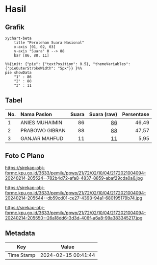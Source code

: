 # Hasil

## Grafik

```mermaid
xychart-beta
    title "Perolehan Suara Nasional"
    x-axis [01, 02, 03]
    y-axis "Suara" 0 --> 88
    bar [86, 88, 11]
```

```mermaid
%%{init: {"pie": {"textPosition": 0.5}, "themeVariables": {"pieOuterStrokeWidth": "5px"}} }%%
pie showData
    "1" : 86
    "2" : 88
    "3" : 11
```

## Tabel

| No. | Nama Paslon    | Suara | Suara (raw) | Persentase |
|:--- |:-------------- | -----:| -----------:| ----------:|
| 1   | ANIES MUHAIMIN | 86    | [86][p-1]   | 46,49      |
| 2   | PRABOWO GIBRAN | 88    | [88][p-2]   | 47,57      |
| 3   | GANJAR MAHFUD  | 11    | [11][p-3]   | 5,95       |


[p-1]: https://github.com/gigit-pemilu/pemilu-2024/blob/main/pilpres/hitung-suara/sub/21-kepulauan-riau/sub/72-kota-tanjung-pinang/sub/02-tanjung-pinang-timur/sub/1004-batu-ix/sub/094-tps/sub/paslon-1.txt
[p-2]: https://github.com/gigit-pemilu/pemilu-2024/blob/main/pilpres/hitung-suara/sub/21-kepulauan-riau/sub/72-kota-tanjung-pinang/sub/02-tanjung-pinang-timur/sub/1004-batu-ix/sub/094-tps/sub/paslon-2.txt
[p-3]: https://github.com/gigit-pemilu/pemilu-2024/blob/main/pilpres/hitung-suara/sub/21-kepulauan-riau/sub/72-kota-tanjung-pinang/sub/02-tanjung-pinang-timur/sub/1004-batu-ix/sub/094-tps/sub/paslon-3.txt

## Foto C Plano

https://sirekap-obj-formc.kpu.go.id/3633/pemilu/ppwp/21/72/02/10/04/2172021004094-20240214-205524--782b4d72-afa8-4837-8859-abaf29cda0a6.jpg

https://sirekap-obj-formc.kpu.go.id/3633/pemilu/ppwp/21/72/02/10/04/2172021004094-20240214-205544--db59cd01-ce27-4393-94a1-680195179b74.jpg

https://sirekap-obj-formc.kpu.go.id/3633/pemilu/ppwp/21/72/02/10/04/2172021004094-20240214-205550--26a18dd6-3d3d-406f-a6a8-99a383345217.jpg


## Metadata

| Key        | Value               |
| ---------- | ------------------- |
| Time Stamp | 2024-02-15 00:41:44 |




